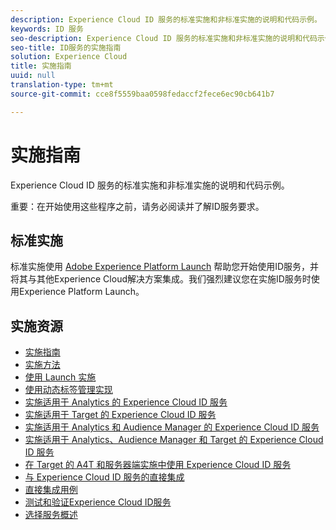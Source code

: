 ```yaml
---
description: Experience Cloud ID 服务的标准实施和非标准实施的说明和代码示例。
keywords: ID 服务
seo-description: Experience Cloud ID 服务的标准实施和非标准实施的说明和代码示例。
seo-title: ID服务的实施指南
solution: Experience Cloud
title: 实施指南
uuid: null
translation-type: tm+mt
source-git-commit: cce8f5559baa0598fedaccf2fece6ec90cb641b7

---
```



# 实施指南

Experience Cloud ID 服务的标准实施和非标准实施的说明和代码示例。

重要：在开始使用这些程序之前，请务必阅读并了解ID服务要求。

## 标准实施

标准实施使用 [Adobe Experience Platform Launch](https://docs.adobelaunch.com/) 帮助您开始使用ID服务，并将其与其他Experience Cloud解决方案集成。我们强烈建议您在实施ID服务时使用Experience Platform Launch。

## 实施资源

* [实施指南](mcvid-implementation-guides.md)
* [实施方法](mcvid-implementation-methods.md)
* [使用 Launch 实施](ecid-implement-with-launch.md)
* [使用动态标签管理实现](mcvid-standard.md)
* [实施适用于 Analytics 的 Experience Cloud ID 服务](mcvid-setup-analytics.md)
* [实施适用于 Target 的 Experience Cloud ID 服务](mcvid-setup-target.md)
* [实施适用于 Analytics 和 Audience Manager 的 Experience Cloud ID 服务](mcvid-setup-aam-analytics.md)
* [实施适用于 Analytics、Audience Manager 和 Target 的 Experience Cloud ID 服务](mcvid-setup-aam-analytics-target.md)
* [在 Target 的 A4T 和服务器端实施中使用 Experience Cloud ID 服务](ecid-a4t-target.md)
* [与 Experience Cloud ID 服务的直接集成](mcvid-direct-integration.md)
* [直接集成用例](ecid-direct-integration-examples.md)
* [测试和验证Experience Cloud ID服务](mcvid-test-verify.md)
* [选择服务概述](opt-in-service/mcvid-optin-overview.md)
